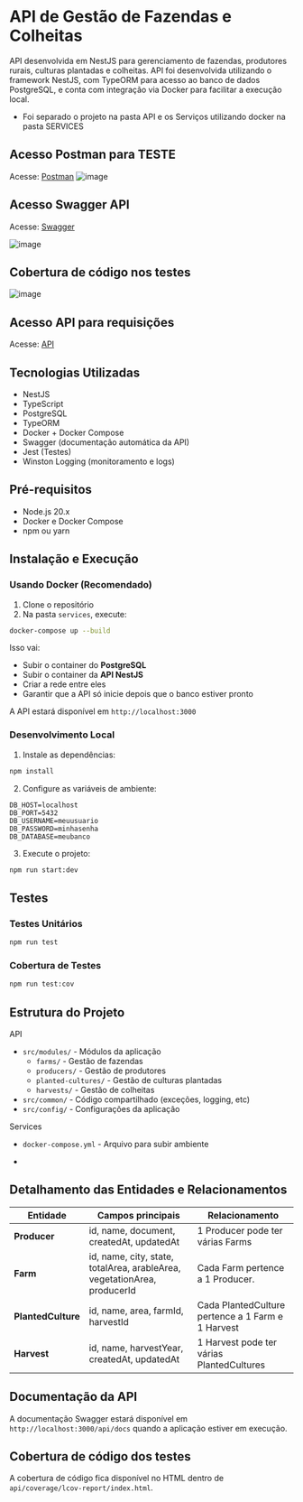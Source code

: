 # API de Gestão de Fazendas e Colheitas

API desenvolvida em NestJS para gerenciamento de fazendas, produtores rurais, culturas plantadas e colheitas. API foi desenvolvida utilizando o framework NestJS, com TypeORM para acesso ao banco de dados PostgreSQL, e conta com integração via Docker para facilitar a execução local.

 - Foi separado o projeto na pasta API e os Serviços utilizando docker na pasta SERVICES

## Acesso Postman para TESTE
Acesse:  [Postman](https://grey-escape-971397.postman.co/workspace/Team-Workspace~b8703f26-0ee8-4892-80be-f72267a54d2a/collection/5402127-125bafd5-316c-44e6-837c-f5ed78a27203?action=share&source=copy-link&creator=5402127)
![image](https://images-vending.sfo3.digitaloceanspaces.com/products/fa69fc96-f7c2-4094-8066-905b60b7a36e.png)

## Acesso Swagger API
Acesse: [Swagger](http://64.23.241.175:3007/api/docs)

![image](https://images-vending.sfo3.digitaloceanspaces.com/products/b142907c-4b58-48fa-97b7-cb1b9a2a759e.png)


## Cobertura de código nos testes
![image](https://images-vending.sfo3.digitaloceanspaces.com/products/d1cc076c-dbf4-492c-b6c8-467e5efa8b2e.png)

## Acesso API para requisições
Acesse: [API](http://64.23.241.175:3007/)



## Tecnologias Utilizadas

- NestJS
- TypeScript
- PostgreSQL
- TypeORM
- Docker + Docker Compose
- Swagger (documentação automática da API)
- Jest (Testes)
- Winston Logging (monitoramento e logs)


## Pré-requisitos

- Node.js 20.x
- Docker e Docker Compose
- npm ou yarn

## Instalação e Execução

### Usando Docker (Recomendado)

1. Clone o repositório
2. Na pasta `services`, execute:
```bash
docker-compose up --build
```

Isso vai:

- Subir o container do **PostgreSQL**
- Subir o container da **API NestJS**
- Criar a rede entre eles
- Garantir que a API só inicie depois que o banco estiver pronto


A API estará disponível em `http://localhost:3000`

### Desenvolvimento Local

1. Instale as dependências:
```bash
npm install
```

2. Configure as variáveis de ambiente:
```env
DB_HOST=localhost
DB_PORT=5432
DB_USERNAME=meuusuario
DB_PASSWORD=minhasenha
DB_DATABASE=meubanco
```

3. Execute o projeto:
```bash
npm run start:dev
```

## Testes

### Testes Unitários
```bash
npm run test
```

### Cobertura de Testes
```bash
npm run test:cov
```


## Estrutura do Projeto
API
- `src/modules/` - Módulos da aplicação
  - `farms/` - Gestão de fazendas
  - `producers/` - Gestão de produtores
  - `planted-cultures/` - Gestão de culturas plantadas
  - `harvests/` - Gestão de colheitas
- `src/common/` - Código compartilhado (exceções, logging, etc)
- `src/config/` - Configurações da aplicação

Services
- `docker-compose.yml` - Arquivo para subir ambiente

- 

## Detalhamento das Entidades e Relacionamentos

| Entidade            | Campos principais                                                         | Relacionamento |
| ---                 | ---                                                                       | --- |
| **Producer**        | id, name, document, createdAt, updatedAt                                  | 1 Producer pode ter várias Farms |
| **Farm**            | id, name, city, state, totalArea, arableArea, vegetationArea, producerId  | Cada Farm pertence a 1 Producer. |
| **PlantedCulture**  | id, name, area, farmId, harvestId                                         | Cada PlantedCulture pertence a 1 Farm e 1 Harvest |
| **Harvest**         | id, name, harvestYear, createdAt, updatedAt                               | 1 Harvest pode ter várias PlantedCultures |


## Documentação da API

A documentação Swagger estará disponível em `http://localhost:3000/api/docs` quando a aplicação estiver em execução. 


## Cobertura de código dos testes

A cobertura de código fica disponível no HTML dentro de `api/coverage/lcov-report/index.html`. 
